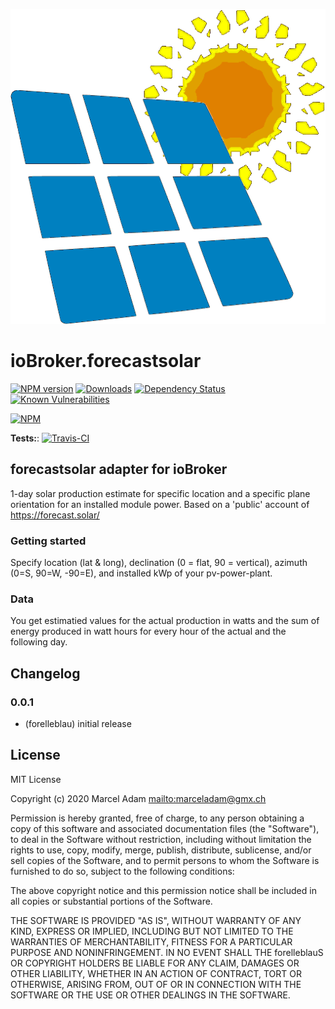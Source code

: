 ![Logo](admin/forecastsolar.PNG)

# ioBroker.forecastsolar

[![NPM version](http://img.shields.io/npm/v/iobroker.forecastsolar.svg)](https://www.npmjs.com/package/iobroker.forecastsolar)
[![Downloads](https://img.shields.io/npm/dm/iobroker.forecastsolar.svg)](https://www.npmjs.com/package/iobroker.forecastsolar)
[![Dependency Status](https://img.shields.io/david/forelleblau/iobroker.forecastsolar.svg)](https://david-dm.org/forelleblau/iobroker.forecastsolar)
[![Known Vulnerabilities](https://snyk.io/test/github/forelleblau/ioBroker.forecastsolar/badge.svg)](https://snyk.io/test/github/forelleblau/ioBroker.forecastsolar)

[![NPM](https://nodei.co/npm/iobroker.forecastsolar.png?downloads=true)](https://nodei.co/npm/iobroker.forecastsolar/)

**Tests:**: [![Travis-CI](http://img.shields.io/travis/forelleblau/ioBroker.forecastsolar/master.svg)](https://travis-ci.org/forelleblau/ioBroker.forecastsolar)

## forecastsolar adapter for ioBroker

1-day solar production estimate for specific location  and a specific plane orientation for an installed module power. Based on a 'public' account of <https://forecast.solar/>

### Getting started

Specify location (lat & long), declination (0 = flat, 90 = vertical), azimuth (0=S, 90=W, -90=E), and installed kWp of your pv-power-plant.

### Data

You get estimatied values for the actual production in watts and the sum of energy produced in watt hours for every hour of the actual and the following day.

## Changelog

### 0.0.1

-   (forelleblau) initial release

## License

MIT License

Copyright (c) 2020 Marcel Adam <mailto:marceladam@gmx.ch>

Permission is hereby granted, free of charge, to any person obtaining a copy
of this software and associated documentation files (the "Software"), to deal
in the Software without restriction, including without limitation the rights
to use, copy, modify, merge, publish, distribute, sublicense, and/or sell
copies of the Software, and to permit persons to whom the Software is
furnished to do so, subject to the following conditions:

The above copyright notice and this permission notice shall be included in all
copies or substantial portions of the Software.

THE SOFTWARE IS PROVIDED "AS IS", WITHOUT WARRANTY OF ANY KIND, EXPRESS OR
IMPLIED, INCLUDING BUT NOT LIMITED TO THE WARRANTIES OF MERCHANTABILITY,
FITNESS FOR A PARTICULAR PURPOSE AND NONINFRINGEMENT. IN NO EVENT SHALL THE
forelleblauS OR COPYRIGHT HOLDERS BE LIABLE FOR ANY CLAIM, DAMAGES OR OTHER
LIABILITY, WHETHER IN AN ACTION OF CONTRACT, TORT OR OTHERWISE, ARISING FROM,
OUT OF OR IN CONNECTION WITH THE SOFTWARE OR THE USE OR OTHER DEALINGS IN THE
SOFTWARE.
